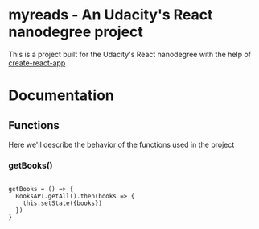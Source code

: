 # myreads - An Udacity's React nanodegree project

This is a project built for the Udacity's React nanodegree with the help of [create-react-app](https://github.com/facebookincubator/create-react-app)

# Documentation

## Functions

Here we'll describe the behavior of the functions used in the project

###  getBooks()

```

getBooks = () => {
  BooksAPI.getAll().then(books => {
    this.setState({books})
  })
}
```
